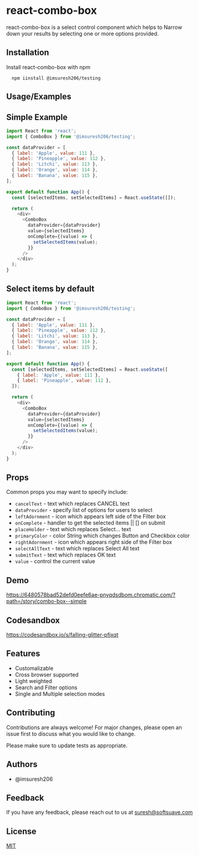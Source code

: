 # react-combo-box

react-combo-box is a select control component which helps to Narrow down your results by selecting one or more options provided.

## Installation

Install react-combo-box with npm

```npm
  npm iinstall @imsuresh206/testing
```

## Usage/Examples

## Simple Example

```javascript
import React from 'react';
import { ComboBox } from '@imsuresh206/testing';

const dataProvider = [
  { label: 'Apple', value: 111 },
  { label: 'Pineapple', value: 112 },
  { label: 'Litchi', value: 113 },
  { label: 'Orange', value: 114 },
  { label: 'Banana', value: 115 },
];

export default function App() {
  const [selectedItems, setSelectedItems] = React.useState([]);

  return (
    <div>
      <ComboBox
        dataProvider={dataProvider}
        value={selectedItems}
        onComplete={(value) => {
          setSelectedItems(value);
        }}
      />
    </div>
  );
}
```

## Select items by default

```javascript
import React from 'react';
import { ComboBox } from '@imsuresh206/testing';

const dataProvider = [
  { label: 'Apple', value: 111 },
  { label: 'Pineapple', value: 112 },
  { label: 'Litchi', value: 113 },
  { label: 'Orange', value: 114 },
  { label: 'Banana', value: 115 },
];

export default function App() {
  const [selectedItems, setSelectedItems] = React.useState([
    { label: 'Apple', value: 111 },
    { label: 'Pineapple', value: 112 },
  ]);

  return (
    <div>
      <ComboBox
        dataProvider={dataProvider}
        value={selectedItems}
        onComplete={(value) => {
          setSelectedItems(value);
        }}
      />
    </div>
  );
}
```

## Props

Common props you may want to specify include:

- `cancelText` - text which replaces CANCEL text
- `dataProvider` - specify list of options for users to select
- `leftAdornment` - icon which appears left side of the Filter box
- `onComplete` - handler to get the selected items || [] on submit
- `placeHolder` - text which replaces Select... text
- `primaryColor` - color String which changes Button and Checkbox color
- `rightAdornment` - icon which appears right side of the Filter box
- `selectAllText` - text which replaces Select All text
- `submitText` - text which replaces OK text
- `value` - control the current value

## Demo

https://6480578bad52defd0eefe6ae-pnyqdsdbom.chromatic.com/?path=/story/combo-box--simple

## Codesandbox

https://codesandbox.io/s/falling-glitter-pfjxqt

## Features

- Customalizable
- Cross browser supported
- Light weighted
- Search and Filter options
- Single and Multiple selection modes

## Contributing

Contributions are always welcome! For major changes, please open an issue first
to discuss what you would like to change.

Please make sure to update tests as appropriate.

## Authors

- @imsuresh206

## Feedback

If you have any feedback, please reach out to us at suresh@softsuave.com

## License

[MIT](https://choosealicense.com/licenses/mit/)
